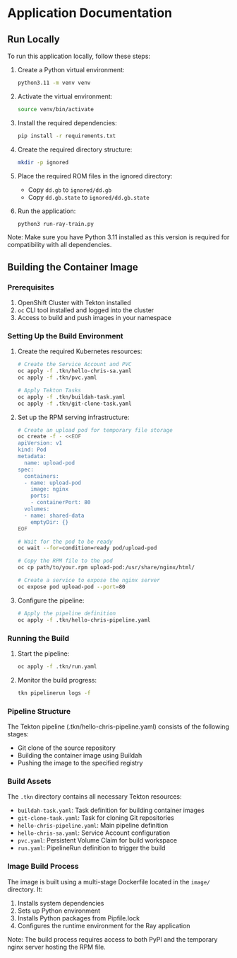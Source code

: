 # Application Documentation

## Run Locally

To run this application locally, follow these steps:

1. Create a Python virtual environment:
   ```bash
   python3.11 -m venv venv
   ```

2. Activate the virtual environment:
   ```bash
   source venv/bin/activate
   ```

3. Install the required dependencies:
   ```bash
   pip install -r requirements.txt
   ```

4. Create the required directory structure:
   ```bash
   mkdir -p ignored
   ```

5. Place the required ROM files in the ignored directory:
   - Copy `dd.gb` to `ignored/dd.gb`
   - Copy `dd.gb.state` to `ignored/dd.gb.state`

6. Run the application:
   ```bash
   python3 run-ray-train.py
   ```

Note: Make sure you have Python 3.11 installed as this version is required for compatibility with all dependencies.

## Building the Container Image

### Prerequisites

1. OpenShift Cluster with Tekton installed
2. `oc` CLI tool installed and logged into the cluster
3. Access to build and push images in your namespace

### Setting Up the Build Environment

1. Create the required Kubernetes resources:
   ```bash
   # Create the Service Account and PVC
   oc apply -f .tkn/hello-chris-sa.yaml
   oc apply -f .tkn/pvc.yaml

   # Apply Tekton Tasks
   oc apply -f .tkn/buildah-task.yaml
   oc apply -f .tkn/git-clone-task.yaml
   ```

2. Set up the RPM serving infrastructure:
   ```bash
   # Create an upload pod for temporary file storage
   oc create -f - <<EOF
   apiVersion: v1
   kind: Pod
   metadata:
     name: upload-pod
   spec:
     containers:
     - name: upload-pod
       image: nginx
       ports:
       - containerPort: 80
     volumes:
     - name: shared-data
       emptyDir: {}
   EOF

   # Wait for the pod to be ready
   oc wait --for=condition=ready pod/upload-pod

   # Copy the RPM file to the pod
   oc cp path/to/your.rpm upload-pod:/usr/share/nginx/html/

   # Create a service to expose the nginx server
   oc expose pod upload-pod --port=80
   ```

3. Configure the pipeline:
   ```bash
   # Apply the pipeline definition
   oc apply -f .tkn/hello-chris-pipeline.yaml
   ```

### Running the Build

1. Start the pipeline:
   ```bash
   oc apply -f .tkn/run.yaml
   ```

2. Monitor the build progress:
   ```bash
   tkn pipelinerun logs -f
   ```

### Pipeline Structure

The Tekton pipeline (.tkn/hello-chris-pipeline.yaml) consists of the following stages:
- Git clone of the source repository
- Building the container image using Buildah
- Pushing the image to the specified registry

### Build Assets

The `.tkn` directory contains all necessary Tekton resources:
- `buildah-task.yaml`: Task definition for building container images
- `git-clone-task.yaml`: Task for cloning Git repositories
- `hello-chris-pipeline.yaml`: Main pipeline definition
- `hello-chris-sa.yaml`: Service Account configuration
- `pvc.yaml`: Persistent Volume Claim for build workspace
- `run.yaml`: PipelineRun definition to trigger the build

### Image Build Process

The image is built using a multi-stage Dockerfile located in the `image/` directory. It:
1. Installs system dependencies
2. Sets up Python environment
3. Installs Python packages from Pipfile.lock
4. Configures the runtime environment for the Ray application

Note: The build process requires access to both PyPI and the temporary nginx server hosting the RPM file.

